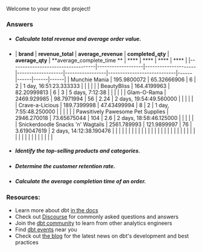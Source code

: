 Welcome to your new dbt project!

### Answers
- ##### Calculate total revenue and average order value.
- | **brand**                         | **revenue_total** | **average_revenue** | **completed_qty** | **average_qty** | **average_complete_time ** | **** | **** | **** | **** |
|-----------------------------------|-------------------|---------------------|-------------------|-----------------|----------------------------|------|------|------|------|
| Munchie Mania                     | 195.9800072       | 65.32666906         | 6                 | 2               | 1 day, 16:51:23.333333     |      |      |      |      |
| BeautyBliss                       | 164.4199963       | 82.20999813         | 6                 | 3               | 5 days, 7:12:38            |      |      |      |      |
| Glam-O-Rama                       | 2469.929985       | 98.7971994          | 56                | 2.24            | 2 days, 19:54:49.560000    |      |      |      |      |
| Crave-a-Licious                   | 189.7399998       | 47.43499994         | 8                 | 2               | 1 day, 7:55:48.250000      |      |      |      |      |
| Pawsitively Pawesome Pet Supplies | 2946.270018       | 73.65675044         | 104               | 2.6             | 2 days, 18:58:46.125000    |      |      |      |      |
| Snickerdoodle Snacks 'n' Wagtails | 2561.789993       | 121.9899997         | 76                | 3.619047619     | 2 days, 14:12:38.190476    |      |      |      |      |
|                                   |                   |                     |                   |                 |                            |      |      |      |      |
|                                   |                   |                     |                   |                 |                            |      |      |      |      |
|                                   |                   |                     |                   |                 |                            |      |      |      |      |

- ##### Identify the top-selling products and categories.
- ##### Determine the customer retention rate. 
- ##### Calculate the average completion time of an order.



### Resources:
- Learn more about dbt [in the docs](https://docs.getdbt.com/docs/introduction)
- Check out [Discourse](https://discourse.getdbt.com/) for commonly asked questions and answers
- Join the [dbt community](http://community.getbdt.com/) to learn from other analytics engineers
- Find [dbt events](https://events.getdbt.com) near you
- Check out [the blog](https://blog.getdbt.com/) for the latest news on dbt's development and best practices
